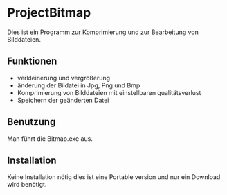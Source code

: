 # ProjectBitmap
Dies ist ein Programm zur Komprimierung und zur Bearbeitung von Bilddateien.

## Funktionen
- verkleinerung und vergrößerung
- änderung der Bildatei in Jpg, Png und Bmp
- Komprimierung von Bilddateien mit einstellbaren qualitätsverlust
- Speichern der geänderten Datei

## Benutzung
Man führt die Bitmap.exe aus.






## Installation
Keine Installation nötig dies ist eine Portable version und nur ein Download wird benötigt.
